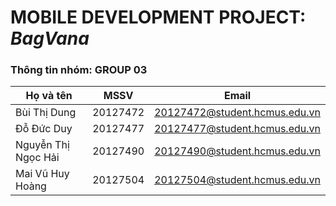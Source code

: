 # MOBILE DEVELOPMENT PROJECT: **_BagVana_**

### Thông tin nhóm: GROUP 03

| Họ và tên           |   MSSV   | Email                         |
| ------------------- | :------: | ----------------------------- |
| Bùi Thị Dung        | 20127472 | 20127472@student.hcmus.edu.vn |
| Đỗ Đức Duy          | 20127477 | 20127477@student.hcmus.edu.vn |
| Nguyễn Thị Ngọc Hải | 20127490 | 20127490@student.hcmus.edu.vn |
| Mai Vũ Huy Hoàng    | 20127504 | 20127504@student.hcmus.edu.vn |
